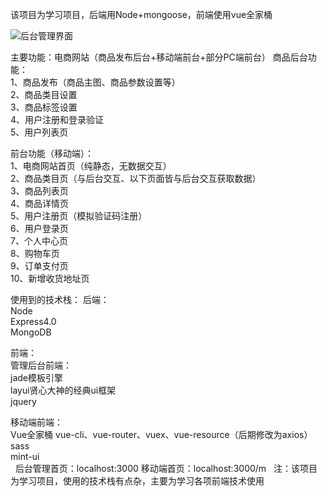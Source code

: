 该项目为学习项目，后端用Node+mongoose，前端使用vue全家桶

![后台管理界面](http://pic.yupoo.com/abc6551776/2130f50a/47588718.jpg)

主要功能：电商网站（商品发布后台+移动端前台+部分PC端前台）
商品后台功能：  
1、商品发布（商品主图、商品参数设置等）  
2、商品类目设置  
3、商品标签设置  
4、用户注册和登录验证   
5、用户列表页  
			
			
前台功能（移动端）：  
1、电商网站首页（纯静态，无数据交互）  
2、商品类目页（与后台交互、以下页面皆与后台交互获取数据）  
3、商品列表页  
4、商品详情页  
5、用户注册页（模拟验证码注册）  
6、用户登录页  
7、个人中心页  
8、购物车页  
9、订单支付页  
10、新增收货地址页  
			
使用到的技术栈：
后端：  
	Node  
	Express4.0  
	MongoDB  


前端：  
管理后台前端：  
jade模板引擎  
layui贤心大神的经典ui框架  
jquery  
	
移动端前端：  
Vue全家桶 vue-cli、vue-router、vuex、vue-resource（后期修改为axios）  
sass  
mint-ui  
 
后台管理首页：localhost:3000 
移动端首页：localhost:3000/m 
  
注：该项目为学习项目，使用的技术栈有点杂，主要为学习各项前端技术使用
